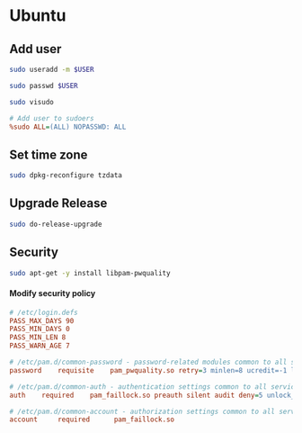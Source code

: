 # Ubuntu

## Add user

```sh
sudo useradd -m $USER

sudo passwd $USER

sudo visudo
```

```ini
# Add user to sudoers
%sudo ALL=(ALL) NOPASSWD: ALL
```

## Set time zone

```sh
sudo dpkg-reconfigure tzdata
```

## Upgrade Release

```sh
sudo do-release-upgrade
```

## Security

```sh
sudo apt-get -y install libpam-pwquality
```

#### Modify security policy

```ini
# /etc/login.defs
PASS_MAX_DAYS 90
PASS_MIN_DAYS 0
PASS_MIN_LEN 8
PASS_WARN_AGE 7   

# /etc/pam.d/common-password - password-related modules common to all services
password    requisite    pam_pwquality.so retry=3 minlen=8 ucredit=-1 lcredit=-1 dcredit=-1 ocredit=-1

# /etc/pam.d/common-auth - authentication settings common to all services
auth    required    pam_faillock.so preauth silent audit deny=5 unlock_time=1800

# /etc/pam.d/common-account - authorization settings common to all services
account     required      pam_faillock.so
```

